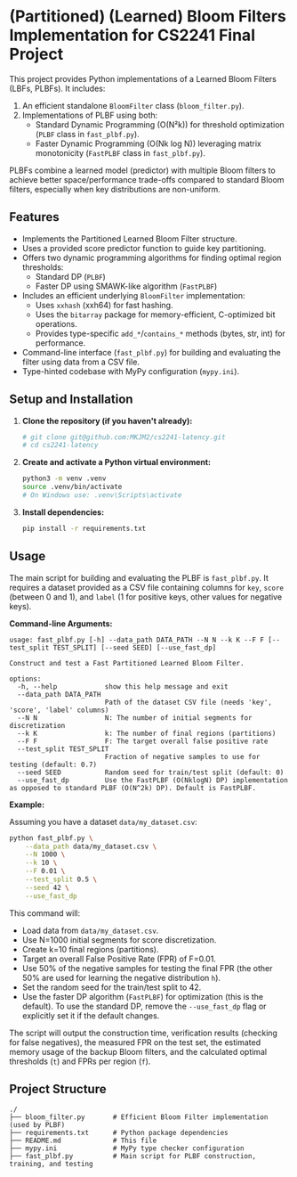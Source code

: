 # (Partitioned) (Learned) Bloom Filters Implementation for CS2241 Final Project

This project provides Python implementations of a Learned Bloom Filters (LBFs, PLBFs). It includes:

1.  An efficient standalone `BloomFilter` class (`bloom_filter.py`).
2.  Implementations of PLBF using both:
    *   Standard Dynamic Programming (O(N²k)) for threshold optimization (`PLBF` class in `fast_plbf.py`).
    *   Faster Dynamic Programming (O(Nk log N)) leveraging matrix monotonicity (`FastPLBF` class in `fast_plbf.py`).

PLBFs combine a learned model (predictor) with multiple Bloom filters to achieve better space/performance trade-offs compared to standard Bloom filters, especially when key distributions are non-uniform.

## Features

*   Implements the Partitioned Learned Bloom Filter structure.
*   Uses a provided score predictor function to guide key partitioning.
*   Offers two dynamic programming algorithms for finding optimal region thresholds:
    *   Standard DP (`PLBF`)
    *   Faster DP using SMAWK-like algorithm (`FastPLBF`)
*   Includes an efficient underlying `BloomFilter` implementation:
    *   Uses `xxhash` (xxh64) for fast hashing.
    *   Uses the `bitarray` package for memory-efficient, C-optimized bit operations.
    *   Provides type-specific `add_*`/`contains_*` methods (bytes, str, int) for performance.
*   Command-line interface (`fast_plbf.py`) for building and evaluating the filter using data from a CSV file.
*   Type-hinted codebase with MyPy configuration (`mypy.ini`).

## Setup and Installation

1.  **Clone the repository (if you haven't already):**
    ```bash
    # git clone git@github.com:MKJM2/cs2241-latency.git
    # cd cs2241-latency
    ```

2.  **Create and activate a Python virtual environment:**
    ```bash
    python3 -m venv .venv
    source .venv/bin/activate
    # On Windows use: .venv\Scripts\activate
    ```

3.  **Install dependencies:**
    ```bash
    pip install -r requirements.txt
    ```

## Usage

The main script for building and evaluating the PLBF is `fast_plbf.py`. It requires a dataset provided as a CSV file containing columns for `key`, `score` (between 0 and 1), and `label` (1 for positive keys, other values for negative keys).

**Command-line Arguments:**

```text
usage: fast_plbf.py [-h] --data_path DATA_PATH --N N --k K --F F [--test_split TEST_SPLIT] [--seed SEED] [--use_fast_dp]

Construct and test a Fast Partitioned Learned Bloom Filter.

options:
  -h, --help            show this help message and exit
  --data_path DATA_PATH
                        Path of the dataset CSV file (needs 'key', 'score', 'label' columns)
  --N N                 N: The number of initial segments for discretization
  --k K                 k: The number of final regions (partitions)
  --F F                 F: The target overall false positive rate
  --test_split TEST_SPLIT
                        Fraction of negative samples to use for testing (default: 0.7)
  --seed SEED           Random seed for train/test split (default: 0)
  --use_fast_dp         Use the FastPLBF (O(NklogN) DP) implementation as opposed to standard PLBF (O(N^2k) DP). Default is FastPLBF.
```

**Example:**

Assuming you have a dataset `data/my_dataset.csv`:

```bash
python fast_plbf.py \
    --data_path data/my_dataset.csv \
    --N 1000 \
    --k 10 \
    --F 0.01 \
    --test_split 0.5 \
    --seed 42 \
    --use_fast_dp
```

This command will:
*   Load data from `data/my_dataset.csv`.
*   Use N=1000 initial segments for score discretization.
*   Create k=10 final regions (partitions).
*   Target an overall False Positive Rate (FPR) of F=0.01.
*   Use 50% of the negative samples for testing the final FPR (the other 50% are used for learning the negative distribution `h`).
*   Set the random seed for the train/test split to 42.
*   Use the faster DP algorithm (`FastPLBF`) for optimization (this is the default). To use the standard DP, remove the `--use_fast_dp` flag or explicitly set it if the default changes.

The script will output the construction time, verification results (checking for false negatives), the measured FPR on the test set, the estimated memory usage of the backup Bloom filters, and the calculated optimal thresholds (`t`) and FPRs per region (`f`).

## Project Structure

```
./
├── bloom_filter.py       # Efficient Bloom Filter implementation (used by PLBF)
├── requirements.txt      # Python package dependencies
├── README.md             # This file
├── mypy.ini              # MyPy type checker configuration
├── fast_plbf.py          # Main script for PLBF construction, training, and testing
